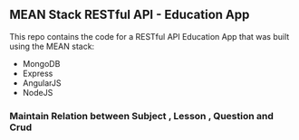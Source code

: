 
<h2>MEAN Stack RESTful API - Education App</h2>



This repo contains the code for a RESTful API Education  App that was built using the MEAN stack:

<ul>
<li>MongoDB</li>
<li>Express</li>
<li>AngularJS</li>
<li>NodeJS</li>
</ul>



<h3>Maintain Relation between Subject , Lesson , Question and Crud </h3>







